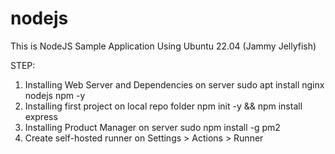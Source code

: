 # nodejs
This is NodeJS Sample Application Using Ubuntu 22.04 (Jammy Jellyfish)

STEP:
1. Installing Web Server and Dependencies on server
    sudo apt install nginx nodejs npm -y
2. Installing first project on local repo folder
    npm init -y && npm install express
3. Installing Product Manager on server
    sudo npm install -g pm2
4. Create self-hosted runner on Settings > Actions > Runner